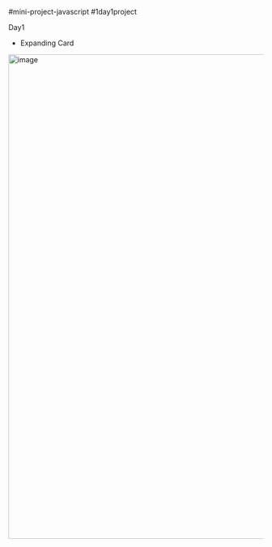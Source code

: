 #mini-project-javascript
#1day1project

Day1
- Expanding Card 

<img width="958" alt="image" src="https://user-images.githubusercontent.com/97155805/148493714-93d31242-a94d-45f1-9bb5-370ebd79c2b1.png">



